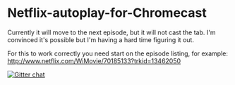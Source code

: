 Netflix-autoplay-for-Chromecast
===============================

Currently it will move to the next episode, but it will not cast the tab. I'm convinced it's possible but I'm having a hard time figuring it out.

For this to work correctly you need start on the episode listing, for example: http://www.netflix.com/WiMovie/70185133?trkid=13462050

[![Gitter chat](https://badges.gitter.im/octalmage/Netflix-autoplay-for-Chromecast.png)](https://gitter.im/octalmage/Netflix-autoplay-for-Chromecast)
